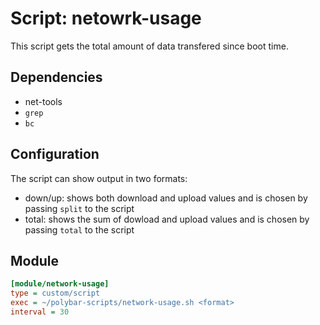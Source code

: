 # Script: netowrk-usage

This script gets the total amount of data transfered since boot time.

## Dependencies
* net-tools
* `grep`
* `bc`

## Configuration
The script can show output in two formats: 
* down/up: shows both download and upload values and is chosen by passing `split` to the script
* total: shows the sum of dowload and upload values and is chosen by passing `total` to the script


## Module

```ini
[module/network-usage]
type = custom/script
exec = ~/polybar-scripts/network-usage.sh <format>
interval = 30
```
